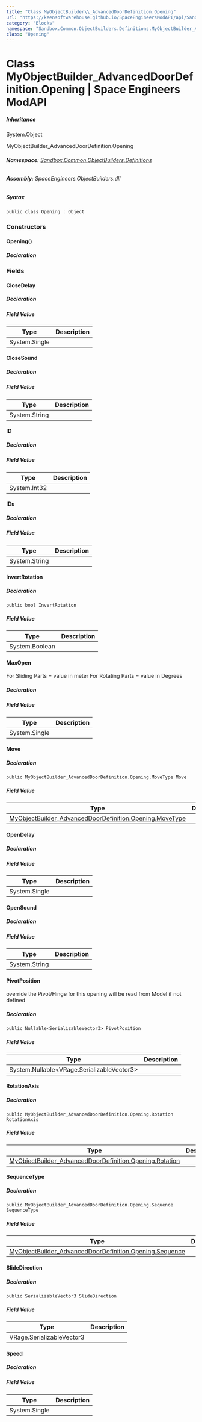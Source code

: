 ```yaml
---
title: "Class MyObjectBuilder\\_AdvancedDoorDefinition.Opening"
url: "https://keensoftwarehouse.github.io/SpaceEngineersModAPI/api/Sandbox.Common.ObjectBuilders.Definitions.MyObjectBuilder_AdvancedDoorDefinition.Opening.html"
category: "Blocks"
namespace: "Sandbox.Common.ObjectBuilders.Definitions.MyObjectBuilder_AdvancedDoorDefinition"
class: "Opening"
---
```


# Class MyObjectBuilder\_AdvancedDoorDefinition.Opening | Space Engineers ModAPI

##### Inheritance

System.Object

MyObjectBuilder\_AdvancedDoorDefinition.Opening

###### **Namespace**: [Sandbox.Common.ObjectBuilders.Definitions](https://keensoftwarehouse.github.io/SpaceEngineersModAPI/api/Sandbox.Common.ObjectBuilders.Definitions.html)

###### **Assembly**: SpaceEngineers.ObjectBuilders.dll

##### Syntax

```
public class Opening : Object
```

### Constructors

#### Opening()

##### Declaration

### Fields

#### CloseDelay

##### Declaration

##### Field Value

| Type | Description |
| --- | --- |
| System.Single |     |

#### CloseSound

##### Declaration

##### Field Value

| Type | Description |
| --- | --- |
| System.String |     |

#### ID

##### Declaration

##### Field Value

| Type | Description |
| --- | --- |
| System.Int32 |     |

#### IDs

##### Declaration

##### Field Value

| Type | Description |
| --- | --- |
| System.String |     |

#### InvertRotation

##### Declaration

```
public bool InvertRotation
```

##### Field Value

| Type | Description |
| --- | --- |
| System.Boolean |     |

#### MaxOpen

For Sliding Parts = value in meter For Rotating Parts = value in Degrees

##### Declaration

##### Field Value

| Type | Description |
| --- | --- |
| System.Single |     |

#### Move

##### Declaration

```
public MyObjectBuilder_AdvancedDoorDefinition.Opening.MoveType Move
```

##### Field Value

| Type | Description |
| --- | --- |
| [MyObjectBuilder\_AdvancedDoorDefinition.Opening.MoveType](https://keensoftwarehouse.github.io/SpaceEngineersModAPI/api/Sandbox.Common.ObjectBuilders.Definitions.MyObjectBuilder_AdvancedDoorDefinition.Opening.MoveType.html) |     |

#### OpenDelay

##### Declaration

##### Field Value

| Type | Description |
| --- | --- |
| System.Single |     |

#### OpenSound

##### Declaration

##### Field Value

| Type | Description |
| --- | --- |
| System.String |     |

#### PivotPosition

override the Pivot/Hinge for this opening will be read from Model if not defined

##### Declaration

```
public Nullable<SerializableVector3> PivotPosition
```

##### Field Value

| Type | Description |
| --- | --- |
| System.Nullable<VRage.SerializableVector3\> |     |

#### RotationAxis

##### Declaration

```
public MyObjectBuilder_AdvancedDoorDefinition.Opening.Rotation RotationAxis
```

##### Field Value

| Type | Description |
| --- | --- |
| [MyObjectBuilder\_AdvancedDoorDefinition.Opening.Rotation](https://keensoftwarehouse.github.io/SpaceEngineersModAPI/api/Sandbox.Common.ObjectBuilders.Definitions.MyObjectBuilder_AdvancedDoorDefinition.Opening.Rotation.html) |     |

#### SequenceType

##### Declaration

```
public MyObjectBuilder_AdvancedDoorDefinition.Opening.Sequence SequenceType
```

##### Field Value

| Type | Description |
| --- | --- |
| [MyObjectBuilder\_AdvancedDoorDefinition.Opening.Sequence](https://keensoftwarehouse.github.io/SpaceEngineersModAPI/api/Sandbox.Common.ObjectBuilders.Definitions.MyObjectBuilder_AdvancedDoorDefinition.Opening.Sequence.html) |     |

#### SlideDirection

##### Declaration

```
public SerializableVector3 SlideDirection
```

##### Field Value

| Type | Description |
| --- | --- |
| VRage.SerializableVector3 |     |

#### Speed

##### Declaration

##### Field Value

| Type | Description |
| --- | --- |
| System.Single |     |
